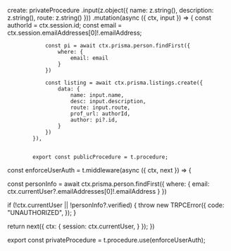 create: privateProcedure
            .input(z.object({
                name: z.string(),
                description: z.string(),
                route: z.string()
            }))
            .mutation(async ({ ctx, input }) => {
                const authorId = ctx.session.id;
                const email = ctx.session.emailAddresses[0]!.emailAddress;

                const pi = await ctx.prisma.person.findFirst({
                    where: {
                        email: email
                    }
                })

                const listing = await ctx.prisma.listings.create({
                    data: {
                        name: input.name,
                        desc: input.description,
                        route: input.route,
                        prof_url: authorId,
                        author: pi?.id,
                    }
                })
            }),


            export const publicProcedure = t.procedure;

const enforceUserAuth = t.middleware(async ({ ctx, next }) => {

  const personInfo = await ctx.prisma.person.findFirst({
    where: {
      email: ctx.currentUser?.emailAddresses[0]!.emailAddress
    }
  })

  if (!ctx.currentUser || !personInfo?.verified) {
    throw new TRPCError({
      code: "UNAUTHORIZED",
    });
  }

  return next({
    ctx: {
      session: ctx.currentUser,
    }
  });
})

export const privateProcedure = t.procedure.use(enforceUserAuth);